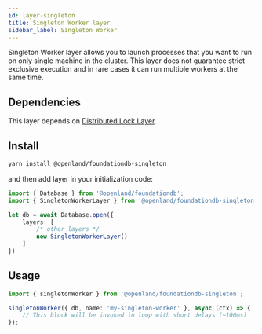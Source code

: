 ```yaml
---
id: layer-singleton
title: Singleton Worker layer
sidebar_label: Singleton Worker
---
```


Singleton Worker layer allows you to launch processes that you want to run on only single machine in the cluster. This layer does not guarantee strict exclusive execution and in rare cases it 
can run multiple workers at the same time.

## Dependencies

This layer depends on [Distributed Lock Layer](/docs/layer-locks).

## Install

```bash
yarn install @openland/foundationdb-singleton
```

and then add layer in your initialization code:

```typescript
import { Database } from '@openland/foundationdb';
import { SingletonWorkerLayer } from '@openland/foundationdb-singleton';

let db = await Database.open({
    layers: [
        /* other layers */
        new SingletonWorkerLayer()
    ]
})
```

## Usage

```typescript
import { singletonWorker } from '@openland/foundationdb-singleton';

singletonWorker({ db, name: 'my-singleton-worker' }, async (ctx) => {
    // This block will be invoked in loop with short delays (~100ms)
});
```